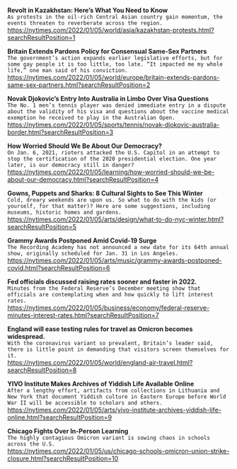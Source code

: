 **Revolt in Kazakhstan: Here’s What You Need to Know**\
`As protests in the oil-rich Central Asian country gain momentum, the events threaten to reverberate across the region.`\
https://nytimes.com/2022/01/05/world/asia/kazakhstan-protests.html?searchResultPosition=1

**Britain Extends Pardons Policy for Consensual Same-Sex Partners**\
`The government’s action expands earlier legislative efforts, but for some gay people it is too little, too late. “It impacted me my whole life,” one man said of his conviction.`\
https://nytimes.com/2022/01/05/world/europe/britain-extends-pardons-same-sex-partners.html?searchResultPosition=2

**Novak Djokovic’s Entry Into Australia in Limbo Over Visa Questions**\
`The No. 1 men’s tennis player was denied immediate entry in a dispute about the validity of his visa and questions about the vaccine medical exemption he received to play in the Australian Open.`\
https://nytimes.com/2022/01/05/sports/tennis/novak-djokovic-australia-border.html?searchResultPosition=3

**How Worried Should We Be About Our Democracy?**\
`On Jan. 6, 2021, rioters attacked the U.S. Capitol in an attempt to stop the certification of the 2020 presidential election. One year later, is our democracy still in danger?`\
https://nytimes.com/2022/01/05/learning/how-worried-should-we-be-about-our-democracy.html?searchResultPosition=4

**Gowns, Puppets and Sharks: 8 Cultural Sights to See This Winter**\
`Cold, dreary weekends are upon us. So what to do with the kids (or yourself, for that matter)? Here are some suggestions, including museums, historic homes and gardens.`\
https://nytimes.com/2022/01/05/arts/design/what-to-do-nyc-winter.html?searchResultPosition=5

**Grammy Awards Postponed Amid Covid-19 Surge**\
`The Recording Academy has not announced a new date for its 64th annual show, originally scheduled for Jan. 31 in Los Angeles.`\
https://nytimes.com/2022/01/05/arts/music/grammy-awards-postponed-covid.html?searchResultPosition=6

**Fed officials discussed raising rates sooner and faster in 2022.**\
`Minutes from the Federal Reserve’s December meeting show that officials are contemplating when and how quickly to lift interest rates.`\
https://nytimes.com/2022/01/05/business/economy/federal-reserve-minutes-interest-rates.html?searchResultPosition=7

**England will ease testing rules for travel as Omicron becomes widespread.**\
`With the coronavirus variant so prevalent, Britain’s leader said, there is little point in demanding that visitors screen themselves for it.`\
https://nytimes.com/2022/01/05/world/england-air-travel.html?searchResultPosition=8

**YIVO Institute Makes Archives of Yiddish Life Available Online**\
`After a lengthy effort, artifacts from collections in Lithuania and New York that document Yiddish culture in Eastern Europe before World War II will be accessible to scholars and others.`\
https://nytimes.com/2022/01/05/arts/yivo-institute-archives-yiddish-life-online.html?searchResultPosition=9

**Chicago Fights Over In-Person Learning**\
`The highly contagious Omicron variant is sowing chaos in schools across the U.S.`\
https://nytimes.com/2022/01/05/us/chicago-schools-omicron-union-strike-closure.html?searchResultPosition=10

